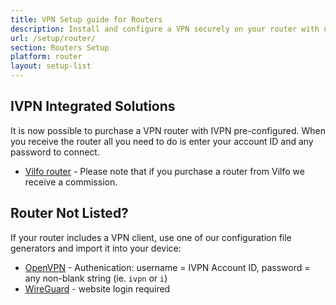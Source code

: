 ```yaml
---
title: VPN Setup guide for Routers
description: Install and configure a VPN securely on your router with our easy step-by-step setup guides.
url: /setup/router/
section: Routers Setup
platform: router
layout: setup-list
---
```

## IVPN Integrated Solutions

It is now possible to purchase a VPN router with IVPN pre-configured. When you receive the router all you need to do is enter your account ID and any password to connect.

* [Vilfo router](https://www.vilfo.com/providers/ivpn?ref=ivpn) - Please note that if you purchase a router from Vilfo we receive a commission.

## Router Not Listed?

If your router includes a VPN client, use one of our configuration file generators and import it into your device:

* [OpenVPN](https://www.ivpn.net/openvpn-config) - Authenication: username = IVPN Account ID, password = any non-blank string (ie. `ivpn` or `i`)
* [WireGuard](https://www.ivpn.net/account/wireguard-config) - website login required
